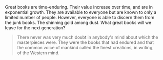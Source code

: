 Great books are time-enduring. Their value increase over time, and are in exponential growth. They are available to everyone but are known to only a limited number of people. However, everyone is able to discern them from the junk books. The shinning gold among dust.
What great books will we leave for the next generation?

> There never was very much doubt in anybody's mind about which the masterpieces were. They were the books that had endured and that the common voice of mankind called the finest creations, in writing, of the Western mind.
